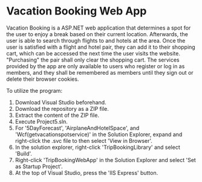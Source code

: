 # Vacation Booking Web App

Vacation Booking is a ASP.NET web application that determines a spot for the user to enjoy a break based on their current location. Afterwards, the user is able to search through flights to and hotels at the area. Once the user is satisfied with a flight and hotel pair, they can add it to their shopping cart, which can be accessed the next time the user visits the website. "Purchasing" the pair shall only clear the shopping cart. The services provided by the app are only available to users who register or log in as members, and they shall be remembered as members until they sign out or delete their browser cookies.

To utilize the program:
1. Download Visual Studio beforehand.
2. Download the repository as a ZIP file.
3. Extract the content of the ZIP file.
4. Execute Project5.sln.
5. For '5DayForecast', 'AirplaneAndHotelSpace', and 'Wcf(getvacationspotservice)' in the Solution Explorer, expand and right-click the .svc file to then select 'View in Browser'.
6. In the solution explorer, right-click 'TripBookingLibrary' and select 'Build'.
7. Right-click 'TripBookingWebApp' in the Solution Explorer and select 'Set as Startup Project'.
8. At the top of Visual Studio, press the 'IIS Express' button.
